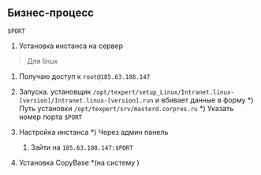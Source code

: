 ## Бизнес-процесс


```
$PORT

```

1) Установка инстанса на сервер
> Для linux

  1) Получаю доступ к `root@185.63.188.147`
  2) Запуска. установщик `/opt/texpert/setup_Linux/Intranet.linux-[version]/Intranet.linux-[version].run` и вбивает данные в форму
    *) Путь установки `/opt/texpert/srv/masterd.corpres.ru`
    *) Указать номер порта `$PORT`

2) Настройка инстанса
  *) Через админ панель
    1) Зайти на `185.63.188.147:$PORT`


3) Установка CopyBase *(на систему )
